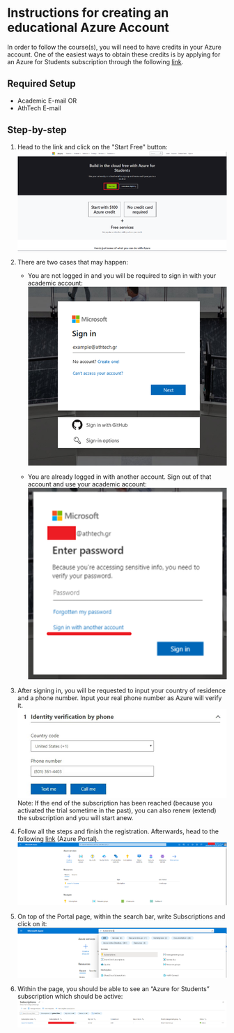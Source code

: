# Instructions for creating an educational Azure Account

In order to follow the course(s), you will need to have credits in your Azure account. One of the easiest ways to obtain these credits is by applying for an Azure for Students subscription through the following [link](https://azure.microsoft.com/en-us/free/students/
).

## Required Setup
- Academic E-mail OR
- AthTech E-mail

## Step-by-step

1. Head to the link and click on the "Start Free" button:
![img.png](images/azure_for_students_img.png)


2. There are two cases that may happen:

    - You are not logged in and you will be required to sign in with your academic account:
   ![img_1.png](images/azure_for_students_img_1.png)
   
    - You are already logged in with another account. Sign out of that account and use your academic account:
   ![img_2.png](images/azure_for_students_img_2.png)


3. After signing in, you will be requested to input your country of residence and a phone number. Input your real phone number as Azure will verify it.
![img_3.png](images/azure_for_students_img_3.png)
Note: If the end of the subscription has been reached (because you activated the trial sometime in the past), you can also renew (extend) the subscription and you will start anew.


4. Follow all the steps and finish the registration. Afterwards, head to the following [link](https://portal.azure.com/) (Azure Portal).
![img_4.png](images/azure_for_students_img_4.png)


5. On top of the Portal page, within the search bar, write Subscriptions and click on it:
![img_5.png](images/azure_for_students_img_5.png)


6. Within the page, you should be able to see an “Azure for Students” subscription which should be active:
![img_6.png](images/azure_for_students_img_6.png)
